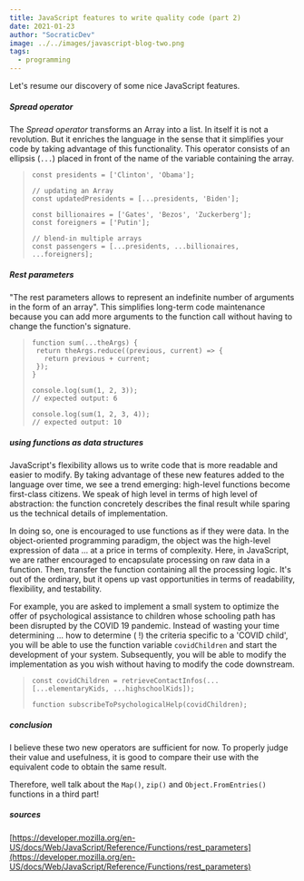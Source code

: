 ```yaml
---
title: JavaScript features to write quality code (part 2)
date: 2021-01-23
author: "SocraticDev"
image: ../../images/javascript-blog-two.png
tags:
  - programming
---
```


Let's resume our discovery of some nice JavaScript features.

##### Spread operator
The _Spread operator_ transforms an Array into a list. In itself it is not a revolution. But it enriches the language in the sense that it simplifies your code by taking advantage of this functionality. This operator consists of an ellipsis (``...``) placed in front of the name of the variable containing the array.

>```
> const presidents = ['Clinton', 'Obama'];
>
> // updating an Array
> const updatedPresidents = [...presidents, 'Biden'];
>
> const billionaires = ['Gates', 'Bezos', 'Zuckerberg'];
> const foreigners = ['Putin'];
>
> // blend-in multiple arrays
> const passengers = [...presidents, ...billionaires, ...foreigners];
>

##### Rest parameters
"The rest parameters allows to represent an indefinite number of arguments in the form of an array". This simplifies long-term code maintenance because you can add more arguments to the function call without having to change the function's signature.

>```
>function sum(...theArgs) {
>  return theArgs.reduce((previous, current) => {
>    return previous + current;
>  });
>}
>
>console.log(sum(1, 2, 3));
>// expected output: 6
>
>console.log(sum(1, 2, 3, 4));
>// expected output: 10

##### using functions as data structures
JavaScript's flexibility allows us to write code that is more readable and easier to modify. By taking advantage of these new features added to the language over time, we see a trend emerging: high-level functions become first-class citizens. We speak of high level in terms of high level of abstraction: the function concretely describes the final result while sparing us the technical details of implementation.

In doing so, one is encouraged to use functions as if they were data. In the object-oriented programming paradigm, the object was the high-level expression of data ... at a price in terms of complexity. Here, in JavaScript, we are rather encouraged to encapsulate processing on raw data in a function. Then, transfer the function containing all the processing logic. It's out of the ordinary, but it opens up vast opportunities in terms of readability, flexibility, and testability.

For example, you are asked to implement a small system to optimize the offer of psychological assistance to children whose schooling path has been disrupted by the COVID 19 pandemic. Instead of wasting your time determining ... how to determine ( !) the criteria specific to a 'COVID child', you will be able to use the function variable ``covidChildren`` and start the development of your system. Subsequently, you will be able to modify the implementation as you wish without having to modify the code downstream.

>```
>const covidChildren = retrieveContactInfos(...[...elementaryKids, ...highschoolKids]);
>
> function subscribeToPsychologicalHelp(covidChildren);
>```

##### conclusion
I believe these two new operators are sufficient for now. To properly judge their value and usefulness, it is good to compare their use with the equivalent code to obtain the same result.

Therefore, well talk about the ``Map()``, ``zip()`` and ``Object.FromEntries()`` functions in a third part!

##### sources
[https://developer.mozilla.org/en-US/docs/Web/JavaScript/Reference/Functions/rest_parameters](https://developer.mozilla.org/en-US/docs/Web/JavaScript/Reference/Functions/rest_parameters)
